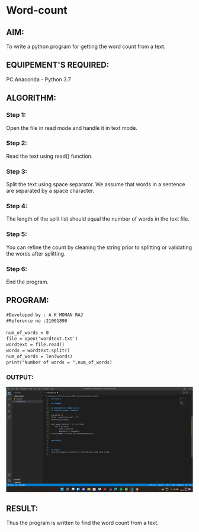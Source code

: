 # Word-count
## AIM:
To write a python program for getting the word count from a text.
## EQUIPEMENT'S REQUIRED: 
PC
Anaconda - Python 3.7
## ALGORITHM: 
### Step 1:
Open the file in read mode and handle it in text mode.
### Step 2: 
 Read the text using read() function.
### Step 3: 
Split the text using space separator. We assume that words in a sentence are separated by a space character.
### Step 4:  
The length of the split list should equal the number of words in the text file.
### Step 5: 
You can refine the count by cleaning the string prior to splitting or validating the words after splitting.
### Step 6: 
End the program.
## PROGRAM:
```
#Developed by : A K MOHAN RAJ
#Reference no :21001890

num_of_words = 0
file = open('wordtext.txt')
wordtext = file.read()
words = wordtext.split()
num_of_words = len(words)
print("Number of words = ",num_of_words)

```

### OUTPUT:
![git log](mohan.png)


## RESULT:
Thus the program is written to find the word count from a text.
